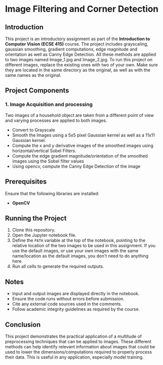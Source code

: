 # Image Filtering and Corner Detection

## Introduction
This project is an introductory assignment as part of the **Introduction to Computer Vision (ECSE 415)** course. The project includes grayscaling, gaussian smoothing, gradient computations, edge magnitude and orientation as well as Canny Edge Detection. All these methods are applied to two images named Image_1.jpg and Image_2.jpg. To run this project on different images, replace the existing ones with two of your own. Make sure they are located in the same directory as the original, as well as with the same names as the original.

## Project Components

### 1. Image Acquisition and processing
Two images of a household object are taken from a different point of view and varying processes are applied to both images.

- Convert to Grayscale
- Smooth the Images using a 5x5 pixel Gaussian kernel as well as a 11x11 Gaussian kernel.
- Compute the x and y derivative images of the smoothed images using horizontal/vertical Sobel Filters.
- Compute the edge gradient magnitude/orientation of the smoothed images using the Sobel filter values
- Using opencv, compute the Canny Edge Detection of the image


## Prerequisites
Ensure that the following libraries are installed:
- **OpenCV**


## Running the Project
1. Clone this repository.
2. Open the Jupyter notebook file.
3. Define the `PATH` variable at the top of the notebook, pointing to the relative location of the two images to be used in this assignment. If you use the default images, or use your own images with the same name/location as the default images, you don't need to do anything here.
4. Run all cells to generate the required outputs.

## Notes
- Input and output images are displayed directly in the notebook.
- Ensure the code runs without errors before submission.
- Cite any external code sources used in the comments.
- Follow academic integrity guidelines as required by the course.

## Conclusion
This project demonstrates the practical application of a multitude of preprocessing techniques that can be applied to images. These different methods can help identify relevant information about images that could be used to lower the dimensions/computations required to properly process their data. This is useful in any application, especially model training.
